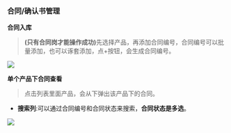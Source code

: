 ﻿<link href="/css/erp_docs.css?v=@ViewBag.Version" rel="stylesheet" />

### 合同/确认书管理
**合同入库**
><b class="colred">(只有合同岗才能操作成功)</b>先选择产品，再添加合同编号，合同编号可以批量添加，也可以诼套添加，点+按钮，会生成合同编号。
<img src="/docs/trade/images/trade002.jpg" />

**单个产品下合同查看**
>点击列表里面产品，会从下弹出该产品下的合同。 
- **搜索列**:可以通过合同编号和合同状态来搜索，<b class="colred">合同状态是多选</b>。
<img src="/docs/trade/images/trade003.jpg" />